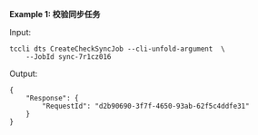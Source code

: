 **Example 1: 校验同步任务**



Input: 

```
tccli dts CreateCheckSyncJob --cli-unfold-argument  \
    --JobId sync-7r1cz016
```

Output: 
```
{
    "Response": {
        "RequestId": "d2b90690-3f7f-4650-93ab-62f5c4ddfe31"
    }
}
```

